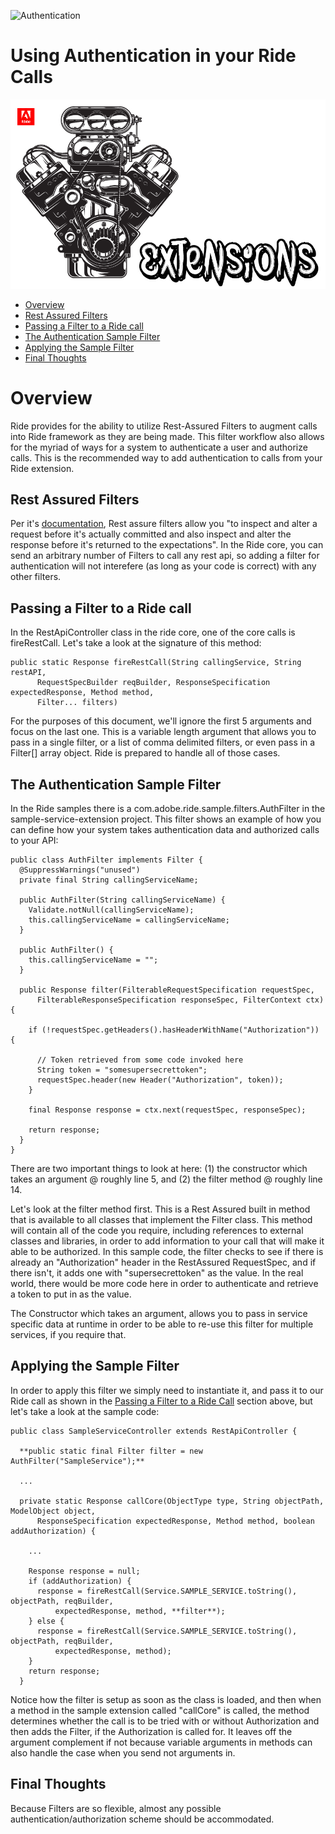 ![Authentication](images/Ride_Authentication.jpg)

# Using Authentication in your Ride Calls
![Adobe Ride Extension Logo](images/RideExtLogo.jpg)

* [Overview](#overview)
* [Rest Assured Filters](#rest-assured-filters)
* [Passing a Filter to a Ride call](#passing-a-filter-to-a-ride-call)
* [The Authentication Sample Filter](#the-authentication-sample-filter)
* [Applying the Sample Filter](#applying-the-sample-filter)
* [Final Thoughts](#final-thoughts)

# Overview

Ride provides for the ability to utilize Rest-Assured Filters to augment calls into Ride framework as they are being made.  This filter workflow also allows for the myriad of ways for a system to authenticate a user and authorize calls.  This is the recommended way to add authentication to calls from your Ride extension.

## Rest Assured Filters

Per it's [documentation](https://github.com/rest-assured/rest-assured/wiki/usage#filters), Rest assure filters allow you "to inspect and alter a request before it's actually committed and also inspect and alter the response before it's returned to the expectations".  In the Ride core, you can send an arbitrary number of Filters to call any rest api, so adding a filter for authentication will not interefere (as long as your code is correct) with any other filters.

## Passing a Filter to a Ride call

In the RestApiController class in the ride core, one of the core calls is fireRestCall. Let's take a look at the signature of this method:

```
public static Response fireRestCall(String callingService, String restAPI,
      RequestSpecBuilder reqBuilder, ResponseSpecification expectedResponse, Method method,
      Filter... filters)
```

For the purposes of this document, we'll ignore the first 5 arguments and focus on the last one.  This is a variable length argument that allows you to pass in a single filter, or a list of comma delimited filters, or even pass in a Filter[] array object.  Ride is prepared to handle all of those cases.

## The Authentication Sample Filter

In the Ride samples there is a com.adobe.ride.sample.filters.AuthFilter in the sample-service-extension project.  This filter shows an example of how you can define how your system takes authentication data and authorized calls to your API:

```
public class AuthFilter implements Filter {
  @SuppressWarnings("unused")
  private final String callingServiceName;

  public AuthFilter(String callingServiceName) {
    Validate.notNull(callingServiceName);
    this.callingServiceName = callingServiceName;
  }

  public AuthFilter() {
    this.callingServiceName = "";
  }

  public Response filter(FilterableRequestSpecification requestSpec,
      FilterableResponseSpecification responseSpec, FilterContext ctx) {

    if (!requestSpec.getHeaders().hasHeaderWithName("Authorization")) {

      // Token retrieved from some code invoked here
      String token = "somesupersecrettoken";
      requestSpec.header(new Header("Authorization", token));
    }

    final Response response = ctx.next(requestSpec, responseSpec);

    return response;
  }
}
```

There are two important things to look at here: (1) the constructor which takes an argument @ roughly line 5, and (2) the filter method @ roughly line 14.  

Let's look at the filter method first.  This is a Rest Assured built in method that is available to all classes that implement the Filter class.  This method will contain all of the code you require, including references to external classes and libraries, in order to add information to your call that will make it able to be authorized.  In this sample code, the filter checks to see if there is already an "Authorization" header in the RestAssured RequestSpec, and if there isn't, it adds one with "supersecrettoken" as the value.  In the real world, there would be more  code here in order to authenticate and retrieve a token to put in as the value.

The Constructor which takes an argument, allows you to pass in service specific data at runtime in order to be able to re-use this filter for multiple services, if you require that.

## Applying the Sample Filter

In order to apply this filter we simply need to instantiate it, and pass it to our Ride call as shown in the [Passing a Filter to a Ride Call](#passing-a-filter-to-a-ride-call) section above, but let's take a look at the sample code:

```
public class SampleServiceController extends RestApiController {
  
  **public static final Filter filter = new AuthFilter("SampleService");**
  
  ...
  
  private static Response callCore(ObjectType type, String objectPath, ModelObject object,
      ResponseSpecification expectedResponse, Method method, boolean addAuthorization) {
    
    ...
    
    Response response = null;
    if (addAuthorization) {
      response = fireRestCall(Service.SAMPLE_SERVICE.toString(), objectPath, reqBuilder,
          expectedResponse, method, **filter**);
    } else {
      response = fireRestCall(Service.SAMPLE_SERVICE.toString(), objectPath, reqBuilder,
          expectedResponse, method);
    }
    return response;
  } 
```

Notice how the filter is setup as soon as the class is loaded, and then when a method in the sample extension called "callCore" is called, the method determines whether the call is to be tried with or without Authorization and then adds the Filter, if the Authorization is called for.  It leaves off the argument complement if not because variable arguments in methods can also handle the case when you send not arguments in.

## Final Thoughts

Because Filters are so flexible, almost any possible authentication/authorization scheme should be accommodated.


